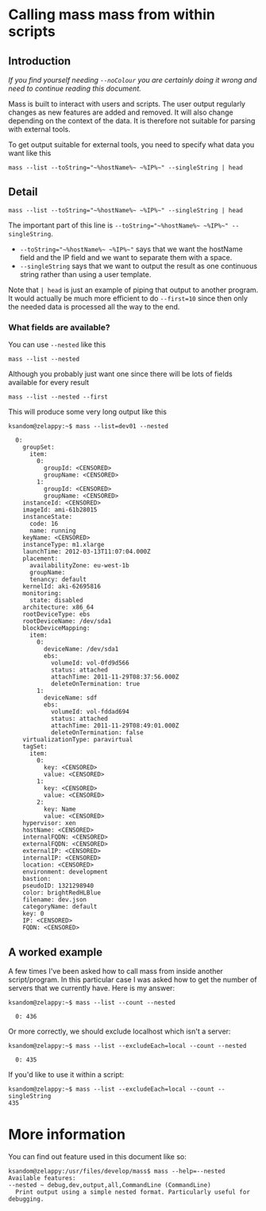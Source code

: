 # Calling mass mass from within scripts
## Introduction

*If you find yourself needing `--noColour` you are certainly doing it wrong and need to continue reading this document.*

Mass is built to interact with users and scripts. The user output regularly changes as new features are added and removed. It will also change depending on the context of the data. It is therefore not suitable for parsing with external tools.

To get output suitable for external tools, you need to specify what data you want like this

    mass --list --toString="~%hostName%~ ~%IP%~" --singleString | head

## Detail

    mass --list --toString="~%hostName%~ ~%IP%~" --singleString | head

The important part of this line is `--toString="~%hostName%~ ~%IP%~" --singleString`.

* `--toString="~%hostName%~ ~%IP%~"` says that we want the hostName field and the IP field and we want to separate them with a space.
* `--singleString` says that we want to output the result as one continuous string rather than using a user template.

Note that `| head` is just an example of piping that output to another program. It would actually be much more efficient to do `--first=10` since then only the needed data is processed all the way to the end.

### What fields are available?

You can use `--nested` like this

    mass --list --nested

Although you probably just want one since there will be lots of fields available for every result

    mass --list --nested --first

This will produce some very long output like this

    ksandom@zelappy:~$ mass --list=dev01 --nested
    
      0: 
        groupSet: 
          item: 
            0: 
              groupId: <CENSORED>
              groupName: <CENSORED>
            1: 
              groupId: <CENSORED>
              groupName: <CENSORED>
        instanceId: <CENSORED>
        imageId: ami-61b28015
        instanceState: 
          code: 16
          name: running
        keyName: <CENSORED>
        instanceType: m1.xlarge
        launchTime: 2012-03-13T11:07:04.000Z
        placement: 
          availabilityZone: eu-west-1b
          groupName: 
          tenancy: default
        kernelId: aki-62695816
        monitoring: 
          state: disabled
        architecture: x86_64
        rootDeviceType: ebs
        rootDeviceName: /dev/sda1
        blockDeviceMapping: 
          item: 
            0: 
              deviceName: /dev/sda1
              ebs: 
                volumeId: vol-0fd9d566
                status: attached
                attachTime: 2011-11-29T08:37:56.000Z
                deleteOnTermination: true
            1: 
              deviceName: sdf
              ebs: 
                volumeId: vol-fddad694
                status: attached
                attachTime: 2011-11-29T08:49:01.000Z
                deleteOnTermination: false
        virtualizationType: paravirtual
        tagSet: 
          item: 
            0: 
              key: <CENSORED>
              value: <CENSORED>
            1: 
              key: <CENSORED>
              value: <CENSORED>
            2: 
              key: Name
              value: <CENSORED>
        hypervisor: xen
        hostName: <CENSORED>
        internalFQDN: <CENSORED>
        externalFQDN: <CENSORED>
        externalIP: <CENSORED>
        internalIP: <CENSORED>
        location: <CENSORED>
        environment: development
        bastion: 
        pseudoID: 1321298940
        color: brightRedHLBlue
        filename: dev.json
        categoryName: default
        key: 0
        IP: <CENSORED>
        FQDN: <CENSORED>


## A worked example

A few times I've been asked how to call mass from inside another script/program. In this particular case I was asked how to get the number of servers that we currently have. Here is my answer:

    ksandom@zelappy:~$ mass --list --count --nested
    
      0: 436

Or more correctly, we should exclude localhost which isn't a server:

    ksandom@zelappy:~$ mass --list --excludeEach=local --count --nested 
    
      0: 435

If you'd like to use it within a script:

    ksandom@zelappy:~$ mass --list --excludeEach=local --count --singleString
    435

# More information

You can find out feature used in this document like so:

    ksandom@zelappy:/usr/files/develop/mass$ mass --help=--nested
    Available features:
    --nested ~ debug,dev,output,all,CommandLine (CommandLine)
      Print output using a simple nested format. Particularly useful for debugging.
